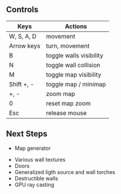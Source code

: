 ## Controls

| Keys          | Actions                 |
| ------------- | ------------------------|
| W, S, A, D    | movement                |
| Arrow keys    | turn, movement          |
| B             | toggle walls visibility |
| N             | toggle wall collision   |
| M             | toggle map visibility   |
| Shift +, -    | toggle map / minimap    |
| +, -          | zoom map                |
| 0             | reset map zoom          |
| Esc           | release mouse           |


## Next Steps

+ Map generator

* Various wall textures
* Doors
* Generalized ligth source and wall torches
* Destructible walls
* GPU ray casting
